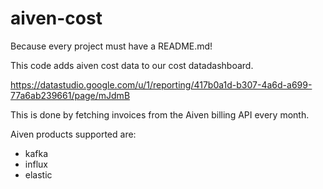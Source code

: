 # aiven-cost

Because every project must have a README.md!

This code adds aiven cost data to our cost datadashboard.

https://datastudio.google.com/u/1/reporting/417b0a1d-b307-4a6d-a699-77a6ab239661/page/mJdmB

This is done by fetching invoices from the Aiven billing API every month.

Aiven products supported are: 
- kafka
- influx
- elastic
